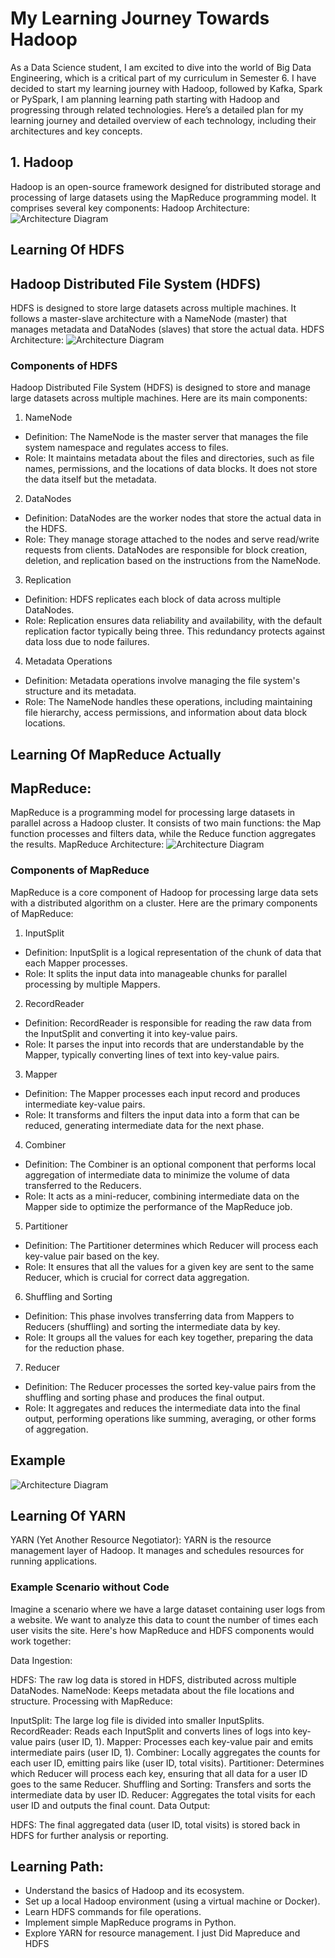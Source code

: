 # My Learning Journey Towards Hadoop
As a Data Science student, I am excited to dive into the world of Big Data Engineering, which is a critical part of my curriculum in Semester 6. I have decided to start my learning journey with Hadoop, followed by Kafka, Spark or PySpark, I am planning learning path starting with Hadoop and progressing through related technologies.
Here’s a detailed plan for my learning journey and detailed overview of each technology, including their architectures and key concepts.
## 1. Hadoop
Hadoop is an open-source framework designed for distributed storage and processing of large datasets using the MapReduce programming model. 
It comprises several key components:
Hadoop Architecture:
![Architecture Diagram](Hadoop_Arc.png)

## Learning Of HDFS
## Hadoop Distributed File System (HDFS)
HDFS is designed to store large datasets across multiple machines. It follows a master-slave architecture with a NameNode (master) that manages metadata and DataNodes (slaves) that store the actual data.
HDFS Architecture:
![Architecture Diagram](HDFS_Arc.png)

### Components of HDFS
Hadoop Distributed File System (HDFS) is designed to store and manage large datasets across multiple machines. 
Here are its main components:

1. NameNode
- Definition: The NameNode is the master server that manages the file system namespace and regulates access to files.
- Role: It maintains metadata about the files and directories, such as file names, permissions, and the locations of data blocks. It does not store the data itself but the metadata.
2. DataNodes
- Definition: DataNodes are the worker nodes that store the actual data in the HDFS.
- Role: They manage storage attached to the nodes and serve read/write requests from clients. DataNodes are responsible for block creation, deletion, and replication based on the instructions from the NameNode.
3. Replication
- Definition: HDFS replicates each block of data across multiple DataNodes.
- Role: Replication ensures data reliability and availability, with the default replication factor typically being three. This redundancy protects against data loss due to node failures.
4. Metadata Operations
- Definition: Metadata operations involve managing the file system's structure and its metadata.
- Role: The NameNode handles these operations, including maintaining file hierarchy, access permissions, and information about data block locations.

## Learning Of MapReduce Actually
## MapReduce: 
MapReduce is a programming model for processing large datasets in parallel across a Hadoop cluster. It consists of two main functions: the Map function processes and filters data, while the Reduce function aggregates the results.
MapReduce Architecture:
![Architecture Diagram](mapreduce_architecture.jpg)
### Components of MapReduce
MapReduce is a core component of Hadoop for processing large data sets with a distributed algorithm on a cluster. 
Here are the primary components of MapReduce:

1. InputSplit
- Definition: InputSplit is a logical representation of the chunk of data that each Mapper processes.
- Role: It splits the input data into manageable chunks for parallel processing by multiple Mappers.

2. RecordReader
- Definition: RecordReader is responsible for reading the raw data from the InputSplit and converting it into key-value pairs.
- Role: It parses the input into records that are understandable by the Mapper, typically converting lines of text into key-value pairs.

3. Mapper
- Definition: The Mapper processes each input record and produces intermediate key-value pairs.
- Role: It transforms and filters the input data into a form that can be reduced, generating intermediate data for the next phase.

4. Combiner
- Definition: The Combiner is an optional component that performs local aggregation of intermediate data to minimize the volume of data transferred to the Reducers.
- Role: It acts as a mini-reducer, combining intermediate data on the Mapper side to optimize the performance of the MapReduce job.

5. Partitioner
- Definition: The Partitioner determines which Reducer will process each key-value pair based on the key.
- Role: It ensures that all the values for a given key are sent to the same Reducer, which is crucial for correct data aggregation.

6. Shuffling and Sorting
- Definition: This phase involves transferring data from Mappers to Reducers (shuffling) and sorting the intermediate data by key.
- Role: It groups all the values for each key together, preparing the data for the reduction phase.

7. Reducer
- Definition: The Reducer processes the sorted key-value pairs from the shuffling and sorting phase and produces the final output.
- Role: It aggregates and reduces the intermediate data into the final output, performing operations like summing, averaging, or other forms of aggregation.

## Example
![Architecture Diagram](map_reduce.png)

## Learning Of YARN
YARN (Yet Another Resource Negotiator): YARN is the resource management layer of Hadoop. It manages and schedules resources for running applications.

### Example Scenario without Code ###
Imagine a scenario where we have a large dataset containing user logs from a website. We want to analyze this data to count the number of times each user visits the site. Here's how MapReduce and HDFS components would work together:

Data Ingestion:

HDFS: The raw log data is stored in HDFS, distributed across multiple DataNodes.
NameNode: Keeps metadata about the file locations and structure.
Processing with MapReduce:

InputSplit: The large log file is divided into smaller InputSplits.
RecordReader: Reads each InputSplit and converts lines of logs into key-value pairs (user ID, 1).
Mapper: Processes each key-value pair and emits intermediate pairs (user ID, 1).
Combiner: Locally aggregates the counts for each user ID, emitting pairs like (user ID, total visits).
Partitioner: Determines which Reducer will process each key, ensuring that all data for a user ID goes to the same Reducer.
Shuffling and Sorting: Transfers and sorts the intermediate data by user ID.
Reducer: Aggregates the total visits for each user ID and outputs the final count.
Data Output:

HDFS: The final aggregated data (user ID, total visits) is stored back in HDFS for further analysis or reporting.

## Learning Path:
- Understand the basics of Hadoop and its ecosystem.
- Set up a local Hadoop environment (using a virtual machine or Docker).
- Learn HDFS commands for file operations.
- Implement simple MapReduce programs in Python.
- Explore YARN for resource management.
I just Did Mapreduce and HDFS

